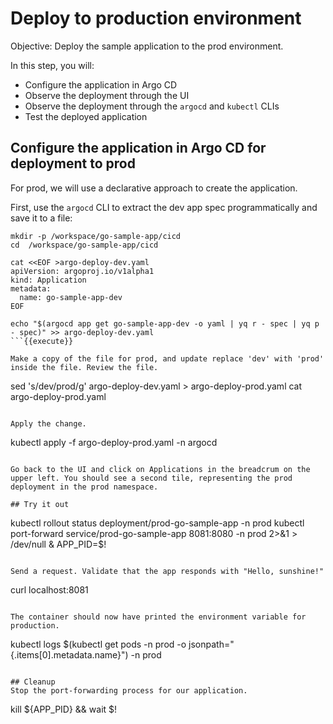 # Deploy to production environment

Objective:
Deploy the sample application to the prod environment.

In this step, you will:
* Configure the application in Argo CD
* Observe the deployment through the UI
* Observe the deployment through the `argocd` and `kubectl` CLIs
* Test the deployed application

## Configure the application in Argo CD for deployment to prod

For prod, we will use a declarative approach to create the application.

First, use the `argocd` CLI to extract the dev app spec programmatically and save it to a file:

```
mkdir -p /workspace/go-sample-app/cicd
cd  /workspace/go-sample-app/cicd

cat <<EOF >argo-deploy-dev.yaml
apiVersion: argoproj.io/v1alpha1
kind: Application
metadata:
  name: go-sample-app-dev
EOF

echo "$(argocd app get go-sample-app-dev -o yaml | yq r - spec | yq p - spec)" >> argo-deploy-dev.yaml
```{{execute}}

Make a copy of the file for prod, and update replace 'dev' with 'prod' inside the file. Review the file.
```
sed 's/dev/prod/g' argo-deploy-dev.yaml > argo-deploy-prod.yaml
cat argo-deploy-prod.yaml
```{{execute}}

Apply the change.
```
kubectl apply -f argo-deploy-prod.yaml -n argocd
```{{execute}}

Go back to the UI and click on Applications in the breadcrum on the upper left. You should see a second tile, representing the prod deployment in the prod namespace.

## Try it out

```
kubectl rollout status deployment/prod-go-sample-app -n prod
kubectl port-forward service/prod-go-sample-app 8081:8080 -n prod 2>&1 > /dev/null &
APP_PID=$!
```{{execute}}

Send a request. Validate that the app responds with "Hello, sunshine!"

```
curl localhost:8081
```{{execute}}

The container should now have printed the environment variable for production.

```
kubectl logs $(kubectl get pods -n prod -o jsonpath="{.items[0].metadata.name}") -n prod
```{{execute}}

## Cleanup
Stop the port-forwarding process for our application.

```
kill ${APP_PID} && wait $!
```{{execute}}